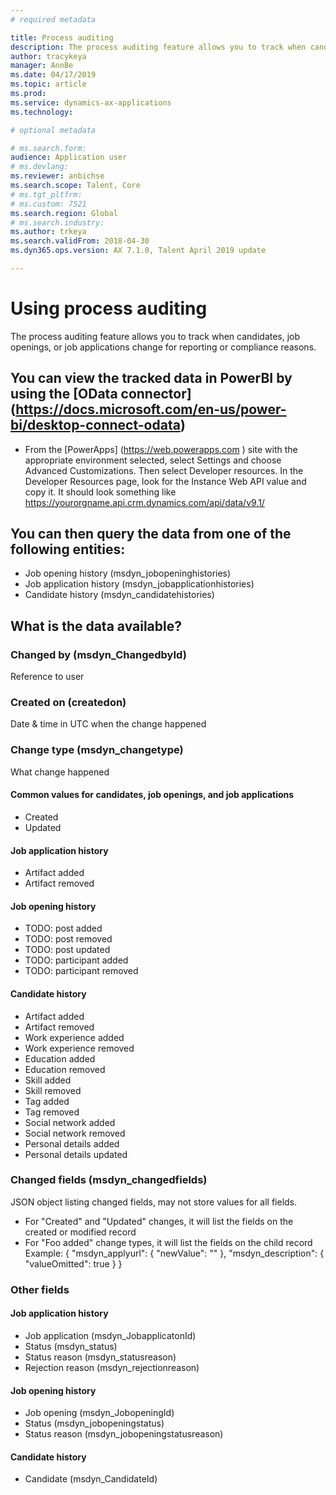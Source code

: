 ```yaml
---
# required metadata

title: Process auditing 
description: The process auditing feature allows you to track when candidates, job openings, or job applications change for reporting or compliance reasons.
author: tracykeya
manager: AnnBe
ms.date: 04/17/2019
ms.topic: article
ms.prod: 
ms.service: dynamics-ax-applications
ms.technology: 

# optional metadata

# ms.search.form: 
audience: Application user
# ms.devlang: 
ms.reviewer: anbichse
ms.search.scope: Talent, Core
# ms.tgt_pltfrm: 
# ms.custom: 7521
ms.search.region: Global
# ms.search.industry: 
ms.author: trkeya
ms.search.validFrom: 2018-04-30
ms.dyn365.ops.version: AX 7.1.0, Talent April 2019 update 

---
```

# Using process auditing

The process auditing feature allows you to track when candidates, job openings, or job applications change for reporting or compliance reasons.

## You can view the tracked data in PowerBI by using the [OData connector] (https://docs.microsoft.com/en-us/power-bi/desktop-connect-odata)

- From the [PowerApps] (https://web.powerapps.com ) site with the appropriate environment selected, select Settings and choose Advanced Customizations. Then select Developer resources. In the Developer Resources page, look for the Instance Web API value and copy it. It should look something like https://yourorgname.api.crm.dynamics.com/api/data/v9.1/

## You can then query the data from one of the following entities:
- Job opening history (msdyn_jobopeninghistories)
- Job application history (msdyn_jobapplicationhistories) 
- Candidate history (msdyn_candidatehistories)

## What is the data available?
### Changed by (msdyn_ChangedbyId) 
Reference to user
### Created on (createdon)
Date & time in UTC when the change happened
### Change type (msdyn_changetype)
What change happened
#### Common values for candidates, job openings, and job applications
- Created
- Updated
#### Job application history 
- Artifact added 
- Artifact removed
#### Job opening history 
- TODO: post added 
- TODO: post removed 
- TODO: post updated 
- TODO: participant added 
- TODO: participant removed
#### Candidate history
-	Artifact added 
-	Artifact removed 
-	Work experience added 
-	Work experience removed 
-	Education added 
-	Education removed 
-	Skill added 
-	Skill removed 
-	Tag added 
-	Tag removed 
-	Social network added 
-	Social network removed 
-	Personal details added 
-	Personal details updated
### Changed fields (msdyn_changedfields)
JSON object listing changed fields, may not store values for all fields.
-	For "Created" and "Updated" changes, it will list the fields on the created or modified record 
-	For "Foo added" change types, it will list the fields on the child record
Example:
{ 
"msdyn_applyurl": { "newValue": "" }, 
"msdyn_description": { "valueOmitted": true } 
}

### Other fields
#### Job application history 
-	Job application (msdyn_JobapplicatonId)
-	Status (msdyn_status) 
-	Status reason (msdyn_statusreason) 
-	Rejection reason (msdyn_rejectionreason)
#### Job opening history 
-	Job opening (msdyn_JobopeningId) 
-	Status (msdyn_jobopeningstatus) 
-	Status reason (msdyn_jobopeningstatusreason)
#### Candidate history 
-	Candidate (msdyn_CandidateId)
